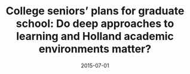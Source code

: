 ---
title: "College seniors’ plans for graduate school: Do deep approaches to learning and Holland academic environments matter?"
collection: publications
permalink: /publication/2015-holland-dal
date: 2015-07-01
venue: 'Research in Higher Education'
link: 'https://link.springer.com/article/10.1007/s11162-014-9358-3'
---